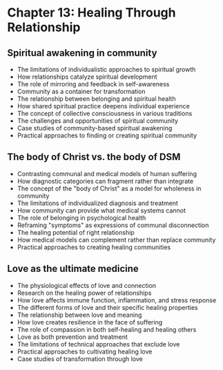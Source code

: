 # Chapter 13: Healing Through Relationship

## Spiritual awakening in community
- The limitations of individualistic approaches to spiritual growth
- How relationships catalyze spiritual development
- The role of mirroring and feedback in self-awareness
- Community as a container for transformation
- The relationship between belonging and spiritual health
- How shared spiritual practice deepens individual experience
- The concept of collective consciousness in various traditions
- The challenges and opportunities of spiritual community
- Case studies of community-based spiritual awakening
- Practical approaches to finding or creating spiritual community

## The body of Christ vs. the body of DSM
- Contrasting communal and medical models of human suffering
- How diagnostic categories can fragment rather than integrate
- The concept of the "body of Christ" as a model for wholeness in community
- The limitations of individualized diagnosis and treatment
- How community can provide what medical systems cannot
- The role of belonging in psychological health
- Reframing "symptoms" as expressions of communal disconnection
- The healing potential of right relationship
- How medical models can complement rather than replace community
- Practical approaches to creating healing communities

## Love as the ultimate medicine
- The physiological effects of love and connection
- Research on the healing power of relationships
- How love affects immune function, inflammation, and stress response
- The different forms of love and their specific healing properties
- The relationship between love and meaning
- How love creates resilience in the face of suffering
- The role of compassion in both self-healing and healing others
- Love as both prevention and treatment
- The limitations of technical approaches that exclude love
- Practical approaches to cultivating healing love
- Case studies of transformation through love
